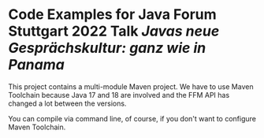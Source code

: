 # Code Examples for Java Forum Stuttgart 2022 Talk *Javas neue Gesprächskultur: ganz wie in Panama*

This project contains a multi-module Maven project. We have to use Maven Toolchain because Java 17
and 18 are involved and the FFM API has changed a lot between the versions.

You can compile via command line, of course, if you don't want to configure Maven Toolchain.

